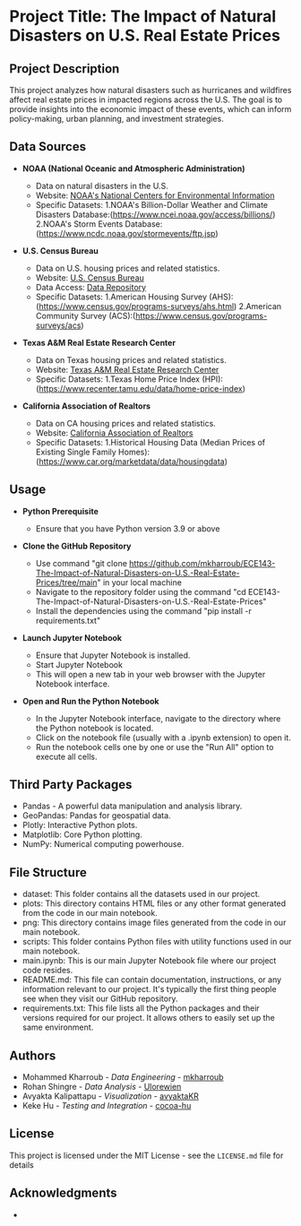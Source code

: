 # Project Title: The Impact of Natural Disasters on U.S. Real Estate Prices

## Project Description
This project analyzes how natural disasters such as hurricanes and wildfires affect real estate prices in impacted regions across the U.S. The goal is to provide insights into the economic impact of these events, which can inform policy-making, urban planning, and investment strategies.

## Data Sources
- **NOAA (National Oceanic and Atmospheric Administration)**
  - Data on natural disasters in the U.S.
  - Website: [NOAA's National Centers for Environmental Information](https://www.ncdc.noaa.gov/)
  - Specific Datasets: 1.NOAA's Billion-Dollar Weather and Climate Disasters Database:(https://www.ncei.noaa.gov/access/billions/)
                       2.NOAA's Storm Events Database:(https://www.ncdc.noaa.gov/stormevents/ftp.jsp)

- **U.S. Census Bureau**
  - Data on U.S. housing prices and related statistics.
  - Website: [U.S. Census Bureau](https://www.census.gov/)
  - Data Access: [Data Repository](https://www.census.gov/data.html)
  - Specific Datasets: 1.American Housing Survey (AHS):(https://www.census.gov/programs-surveys/ahs.html)
		                   2.American Community Survey (ACS):(https://www.census.gov/programs-surveys/acs)

- **Texas A&M Real Estate Research Center**
  - Data on Texas housing prices and related statistics.
  - Website: [Texas A&M Real Estate Research Center](https://www.recenter.tamu.edu/)
  - Specific Datasets: 1.Texas Home Price Index (HPI):(https://www.recenter.tamu.edu/data/home-price-index)

- **California Association of Realtors**
  - Data on CA housing prices and related statistics.
  - Website: [California Association of Realtors](https://www.car.org/)
  - Specific Datasets: 1.Historical Housing Data (Median Prices of Existing Single Family Homes):(https://www.car.org/marketdata/data/housingdata)

## Usage
- **Python Prerequisite**
  - Ensure that you have Python version 3.9 or above

- **Clone the GitHub Repository**
  - Use command "git clone https://github.com/mkharroub/ECE143-The-Impact-of-Natural-Disasters-on-U.S.-Real-Estate-Prices/tree/main" in your local machine
  - Navigate to the repository folder using the command "cd ECE143-The-Impact-of-Natural-Disasters-on-U.S.-Real-Estate-Prices"
  - Install the dependencies using the command "pip install -r requirements.txt"

- **Launch Jupyter Notebook**
  - Ensure that Jupyter Notebook is installed.
  - Start Jupyter Notebook
  - This will open a new tab in your web browser with the Jupyter Notebook interface.

- **Open and Run the Python Notebook**
  - In the Jupyter Notebook interface, navigate to the directory where the Python notebook is located.
  - Click on the notebook file (usually with a .ipynb extension) to open it.
  - Run the notebook cells one by one or use the "Run All" option to execute all cells.

## Third Party Packages
  - Pandas - A powerful data manipulation and analysis library.
  - GeoPandas: Pandas for geospatial data.
  - Plotly: Interactive Python plots.
  - Matplotlib: Core Python plotting.
  - NumPy: Numerical computing powerhouse.

## File Structure
  - dataset: This folder contains all the datasets used in our project.
  - plots: This directory contains HTML files or any other format generated from the code in our main notebook.
  - png: This directory contains image files generated from the code in our main notebook.
  - scripts: This folder contains Python files with utility functions used in our main notebook.
  - main.ipynb: This is our main Jupyter Notebook file where our project code resides.
  - README.md: This file can contain documentation, instructions, or any information relevant to our project. It's typically the first thing people see when they visit our GitHub repository.
  - requirements.txt: This file lists all the Python packages and their versions required for our project. It allows others to easily set up the same environment.

## Authors
- Mohammed Kharroub - *Data Engineering* - [mkharroub](https://github.com/mkharroub)
- Rohan Shingre - *Data Analysis* - [Ulorewien](https://github.com/Ulorewien)
- Avyakta Kalipattapu - *Visualization* - [avyaktaKR](https://github.com/avyaktaKR)
- Keke Hu - *Testing and Integration* - [cocoa-hu](https://github.com/cocoa-hu)

## License
This project is licensed under the MIT License - see the `LICENSE.md` file for details

## Acknowledgments
-

